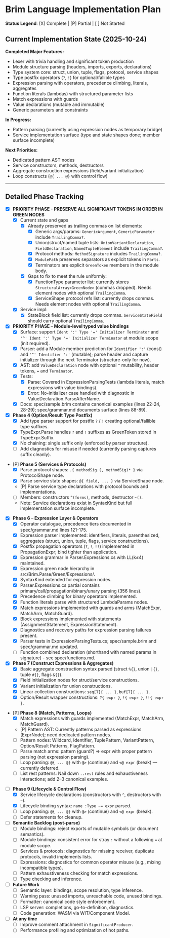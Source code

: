 # Brim Language Implementation Plan

**Status Legend**: [X] Complete | [P] Partial | [ ] Not Started

## Current Implementation State (2025-10-24)

**Completed Major Features:**
- Lexer with trivia handling and significant token production
- Module structure parsing (headers, imports, exports, declarations)
- Type system core: struct, union, tuple, flags, protocol, service shapes
- Type postfix operators (`?`, `!`) for optional/fallible types
- Expression parsing with operators, precedence climbing, literals, aggregates
- Function literals (lambdas) with structured parameter lists
- Match expressions with guards
- Value declarations (mutable and immutable)
- Generic parameters and constraints

**In Progress:**
- Pattern parsing (currently using expression nodes as temporary bridge)
- Service implementation surface (type and state shapes done; member surface incomplete)

**Next Priorities:**
- Dedicated pattern AST nodes
- Service constructors, methods, destructors
- Aggregate construction expressions (field/variant initialization)
- Loop constructs (`@{ ... @}` with control flow)

---

## Detailed Phase Tracking

- [X] **PRIORITY PHASE - PRESERVE ALL SIGNIFICANT TOKENS IN ORDER IN GREEN NODES**
    - [x] Current state and gaps
        - [x] Already preserved as trailing commas on list elements:
            - [x] Generic args/params: `GenericArgument`, `GenericParameter` include `TrailingComma?`.
            - [x] Union/struct/named tuple lists: `UnionVariantDeclaration`, `FieldDeclaration`, `NamedTupleElement` include `TrailingComma?`.
            - [x] Protocol methods: `MethodSignature` includes `TrailingComma?`.
            - [x] `ModulePath` preserves separators as explicit tokens in `Parts`.
            - [x] Terminators are explicit `GreenToken` members in the module body.
        - [X] Gaps to fix to meet the rule uniformly:
            - [X] FunctionType parameter list: currently stores `StructuralArray<GreenNode>` (commas dropped). Needs element nodes with optional `TrailingComma`.
            - [X] ServiceShape protocol refs list: currently drops commas. Needs element nodes with optional `TrailingComma`.
    - [X] Service impl:
        - [X] StateBlock field list: currently drops commas. `ServiceStateField` should carry optional `TrailingComma`.

- [X] **PRIORITY PHASE – Module-level typed value bindings**
    - [x] Surface: support `Ident ':' Type '=' Initializer Terminator` and `'^' Ident ':' Type '=' Initializer Terminator` at module scope (init required).
    - [x] Parser: add a Module member prediction for `Identifier ':'` (const) and `'^' Identifier ':'` (mutable); parse header and capture initializer through the next Terminator (structure-only for now).
    - [x] AST: add `ValueDeclaration` node with optional `^` mutability, header tokens, `=` and `Terminator`.
    - [X] Tests:
        - [X] Parse: Covered in ExpressionParsingTests (lambda literals, match expressions with value bindings).
        - [X] Error: No-initializer case handled with diagnostic in ValueDeclaration.ParseAfterName.
    - [X] Docs: spec/sample.brim contains canonical examples (lines 22-24, 28-29); spec/grammar.md documents surface (lines 88-89).

- [X] **Phase 4 (Option/Result Type Postfix)**
    - [X] Add type parser support for postfix `?` / `!` creating optional/fallible type suffixes.
    - [X] TypeExpr.Parse handles `?` and `!` suffixes as GreenToken stored in TypeExpr.Suffix.
    - [X] No chaining: single suffix only (enforced by parser structure).
    - [ ] Add diagnostics for misuse if needed (currently parsing captures suffix cleanly).

- [P] **Phase 5 (Services & Protocols)**
    - [X] Parse protocol shapes: `.{ methodSig (, methodSig)* }` via ProtocolShape node.
    - [X] Parse service state shapes: `@{ field, ... }` via ServiceShape node.
    - [P] Parse service type declarations with protocol bounds and implementations.
    - [ ] Members: constructors `^(forms)`, methods, destructor `~()`.
    - Note: Service declarations exist in SyntaxKind but full implementation surface incomplete.

- [X] **Phase 6 – Expression Layer & Operators**
    - [X] Operator catalogue, precedence tiers documented in spec/grammar.md lines 121-175.
    - [X] Expression parser implemented: identifiers, literals, parenthesized, aggregates (struct, union, tuple, flags, service constructions).
    - [X] Postfix propagation operators (`?`, `!`, `!!`) implemented in PropagationExpr; bind tighter than application.
    - [X] Expression grammar in Parser.Expressions.cs with LL(k≤4) maintained.
    - [X] Expression green node hierarchy in src/Brim.Parse/Green/Expressions/.
    - [X] SyntaxKind extended for expression nodes.
    - [X] Parser.Expressions.cs partial contains primary/call/propagation/binary/unary parsing (356 lines).
    - [X] Precedence climbing for binary operators implemented.
    - [X] Function literals parse with structured LambdaParams nodes.
    - [X] Match expressions implemented with guards and arms (MatchExpr, MatchArm, MatchGuard).
    - [X] Block expressions implemented with statements (AssignmentStatement, ExpressionStatement).
    - [X] Diagnostics and recovery paths for expression parsing failures present.
    - [X] Parser tests in ExpressionParsingTests.cs; spec/sample.brim and spec/grammar.md updated.
    - [ ] Function combined declaration (shorthand with named params in signature) - see spec/functions.md.

- [X] **Phase 7 (Construct Expressions & Aggregates)**
    - [X] Basic aggregate construction syntax parsed (struct `%{}`, union `|{}`, tuple `#{}`, flags `&{}`).
    - [X] Field initialization nodes for struct/service constructions.
    - [X] Variant initialization for union constructions.
    - [X] Linear collection constructions: `seq[T]{ ... }`, `buf[T]{ ... }`.
    - [X] Option/Result wrapper constructions: `?{ expr }`, `!{ expr }`, `!!{ expr }`.

- [P] **Phase 8 (Match, Patterns, Loops)**
    - [X] Match expressions with guards implemented (MatchExpr, MatchArm, MatchGuard).
    - [P] Pattern AST: Currently patterns parsed as expressions (ExprNode); need dedicated pattern nodes.
    - [ ] Pattern nodes: Wildcard, Identifier, TuplePattern, VariantPattern, Option/Result Patterns, FlagPattern.
    - [ ] Parse match arms: pattern (guard?) => expr with proper pattern parsing (not expression parsing).
    - [ ] Loop parsing: `@{ ... @}` with `@>` (continue) and `<@ expr` (break) — currently deferred.
    - [ ] List rest patterns: Nail down `..rest` rules and exhaustiveness interactions; add 2–3 canonical examples.

- [ ] **Phase 9 (Lifecycle & Control Flow)**
    - [X] Service lifecycle declarations (constructors with `^`, destructors with `~`).
    - [X] Lifecycle binding syntax: `name :Type ~= expr` parsed.
    - [ ] Loop parsing: `@{ ... @}` with `@>` (continue) and `<@ expr` (break).
    - [ ] Defer statements for cleanup.

- [ ] **Semantic Backlog (post-parse)**
    - [ ] Module bindings: reject exports of mutable symbols (or document semantics).
    - [ ] Module bindings: consistent error for stray `:` without a following `=` at module scope.
    - [ ] Services & protocols: diagnostics for missing receiver, duplicate protocols, invalid implements lists.
    - [ ] Expressions: diagnostics for common operator misuse (e.g., mixing incompatible types).
    - [ ] Pattern exhaustiveness checking for match expressions.
    - [ ] Type checking and inference.

- [ ] **Future Work**
    - [ ] Semantic layer: bindings, scope resolution, type inference.
    - [ ] Warning pass: unused imports, unreachable code, unused bindings.
    - [ ] Formatter: canonical code style enforcement.
    - [ ] LSP server: completions, go-to-definition, diagnostics.
    - [ ] Code generation: WASM via WIT/Component Model.

- [ ] **At any time**
    - [ ] Improve comment attachment in `SignificantProducer`.
    - [ ] Performance profiling and optimization of hot paths.
